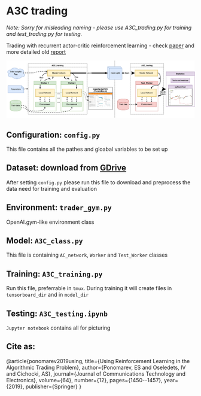 # A3C trading
*Note: Sorry for misleading naming - please use A3C_trading.py for training and test_trading.py for testing.*

Trading with recurrent actor-critic reinforcement learning - check [paper](https://arxiv.org/abs/2002.11523) and more detailed old [report](https://drive.google.com/file/d/1PK7a8pfZGrQs6WfVO-kNdgNOfvkdi5CW/view?usp=sharing)

![Full_UML](supply_materials/Full_UML.png)

## Configuration: `config.py`
This file contains all the pathes and gloabal variables to be set up

## Dataset: download from [GDrive](https://drive.google.com/drive/folders/0B0ozwxwZOzYLM0F0V3ljRTFfd0U?usp=sharing)
After setting `config.py` please run this file to download and preprocess the data need for training and evaluation

## Environment: `trader_gym.py`
OpenAI.gym-like environment class

## Model: `A3C_class.py`
This file is containing `AC_network`, `Worker` and `Test_Worker` classes

## Training: `A3C_training.py`
Run this file, preferrable in `tmux`. During training it will create files in `tensorboard_dir` and in `model_dir`

## Testing: `A3C_testing.ipynb`
`Jupyter notebook` contains all for picturing
## Cite as: 
@article{ponomarev2019using,
  title={Using Reinforcement Learning in the Algorithmic Trading Problem},
  author={Ponomarev, ES and Oseledets, IV and Cichocki, AS},
  journal={Journal of Communications Technology and Electronics},
  volume={64},
  number={12},
  pages={1450--1457},
  year={2019},
  publisher={Springer}
}
